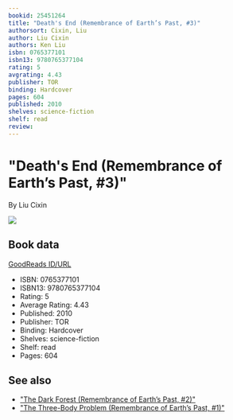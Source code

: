 ```yaml
---
bookid: 25451264
title: "Death's End (Remembrance of Earth’s Past, #3)"
authorsort: Cixin, Liu
author: Liu Cixin
authors: Ken Liu
isbn: 0765377101
isbn13: 9780765377104
rating: 5
avgrating: 4.43
publisher: TOR
binding: Hardcover
pages: 604
published: 2010
shelves: science-fiction
shelf: read
review: 
---
```


# "Death's End (Remembrance of Earth’s Past, #3)"

By Liu Cixin

![](../../1430330507l/25451264.jpg)

## Book data

[GoodReads ID/URL](https://www.goodreads.com/book/show/25451264)

- ISBN: 0765377101
- ISBN13: 9780765377104
- Rating: 5
- Average Rating: 4.43
- Published: 2010
- Publisher: TOR
- Binding: Hardcover
- Shelves: science-fiction
- Shelf: read
- Pages: 604


## See also

- ["The Dark Forest (Remembrance of Earth’s Past, #2)"](The_Dark_Forest_Remembrance_of_Earth’s_Past__2.md)
- ["The Three-Body Problem (Remembrance of Earth’s Past, #1)"](The_Three-Body_Problem_Remembrance_of_Earth’s_Past__1.md)
